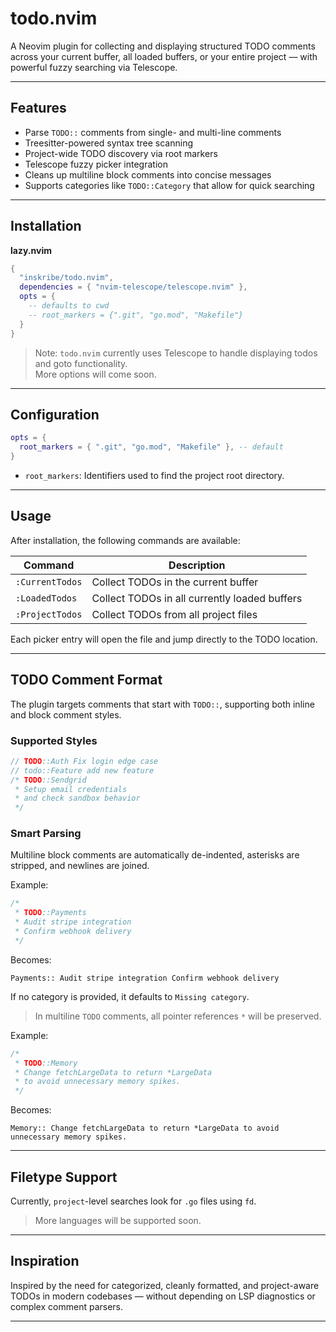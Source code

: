 
# todo.nvim

A Neovim plugin for collecting and displaying structured TODO comments across your current buffer, all loaded buffers, or your entire project — with powerful fuzzy searching via Telescope.

---

## Features

- Parse `TODO::` comments from single- and multi-line comments
- Treesitter-powered syntax tree scanning
- Project-wide TODO discovery via root markers
- Telescope fuzzy picker integration
- Cleans up multiline block comments into concise messages
- Supports categories like `TODO::Category` that allow for quick searching

---

## Installation

**lazy.nvim**

```lua
{
  "inskribe/todo.nvim",
  dependencies = { "nvim-telescope/telescope.nvim" },
  opts = {
    -- defaults to cwd
    -- root_markers = {".git", "go.mod", "Makefile"}
  }
}
```

> Note: `todo.nvim` currently uses Telescope to handle displaying todos and goto functionality.  
> More options will come soon.

---

## Configuration

```lua
opts = {
  root_markers = { ".git", "go.mod", "Makefile" }, -- default
}
```

- `root_markers`: Identifiers used to find the project root directory.

---

## Usage

After installation, the following commands are available:

| Command          | Description                                   |
|------------------|-----------------------------------------------|
| `:CurrentTodos`  | Collect TODOs in the current buffer            |
| `:LoadedTodos`   | Collect TODOs in all currently loaded buffers  |
| `:ProjectTodos`  | Collect TODOs from all project files           |

Each picker entry will open the file and jump directly to the TODO location.

---

## TODO Comment Format

The plugin targets comments that start with `TODO::`, supporting both inline and block comment styles.

### Supported Styles

```go
// TODO::Auth Fix login edge case
// todo::Feature add new feature
/* TODO::Sendgrid
 * Setup email credentials
 * and check sandbox behavior
 */
```

### Smart Parsing

Multiline block comments are automatically de-indented, asterisks are stripped, and newlines are joined.

Example:

```go
/*
 * TODO::Payments
 * Audit stripe integration
 * Confirm webhook delivery
 */
```

Becomes:

```
Payments:: Audit stripe integration Confirm webhook delivery
```

If no category is provided, it defaults to `Missing category`.

> In multiline `TODO` comments, all pointer references `*` will be preserved.

Example:
```go
/*
 * TODO::Memory
 * Change fetchLargeData to return *LargeData
 * to avoid unnecessary memory spikes.
 */
```

Becomes:

```
Memory:: Change fetchLargeData to return *LargeData to avoid unnecessary memory spikes.
```

---

## Filetype Support

Currently, `project`-level searches look for `.go`  files using `fd`.

> More languages will be supported soon.

---

## Inspiration

Inspired by the need for categorized, cleanly formatted, and project-aware TODOs in modern codebases — without depending on LSP diagnostics or complex comment parsers.

---

